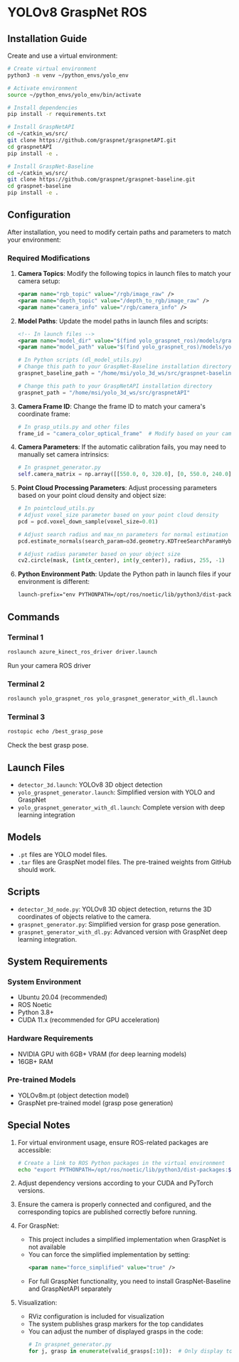 # YOLOv8 GraspNet ROS

## Installation Guide

Create and use a virtual environment:

```bash
# Create virtual environment
python3 -m venv ~/python_envs/yolo_env

# Activate environment
source ~/python_envs/yolo_env/bin/activate

# Install dependencies
pip install -r requirements.txt

# Install GraspNetAPI
cd ~/catkin_ws/src/
git clone https://github.com/graspnet/graspnetAPI.git
cd graspnetAPI
pip install -e .

# Install GraspNet-Baseline
cd ~/catkin_ws/src/
git clone https://github.com/graspnet/graspnet-baseline.git
cd graspnet-baseline
pip install -e .
```

## Configuration

After installation, you need to modify certain paths and parameters to match your environment:

### Required Modifications

1. **Camera Topics**: Modify the following topics in launch files to match your camera setup:
   ```xml
   <param name="rgb_topic" value="/rgb/image_raw" />
   <param name="depth_topic" value="/depth_to_rgb/image_raw" />
   <param name="camera_info" value="/rgb/camera_info" />
   ```

2. **Model Paths**: Update the model paths in launch files and scripts:
   ```xml
   <!-- In launch files -->
   <param name="model_dir" value="$(find yolo_graspnet_ros)/models/graspnet" />
   <param name="model_path" value="$(find yolo_graspnet_ros)/models/yolov8m.pt" />
   ```
   
   ```python
   # In Python scripts (dl_model_utils.py)
   # Change this path to your GraspNet-Baseline installation directory
   graspnet_baseline_path = "/home/msi/yolo_3d_ws/src/graspnet-baseline"
   
   # Change this path to your GraspNetAPI installation directory
   graspnet_path = "/home/msi/yolo_3d_ws/src/graspnetAPI"
   ```

3. **Camera Frame ID**: Change the frame ID to match your camera's coordinate frame:
   ```python
   # In grasp_utils.py and other files
   frame_id = "camera_color_optical_frame"  # Modify based on your camera setup
   ```

4. **Camera Parameters**: If the automatic calibration fails, you may need to manually set camera intrinsics:
   ```python
   # In graspnet_generator.py
   self.camera_matrix = np.array([[550.0, 0, 320.0], [0, 550.0, 240.0], [0, 0, 1]])
   ```

5. **Point Cloud Processing Parameters**: Adjust processing parameters based on your point cloud density and object size:
   ```python
   # In pointcloud_utils.py
   # Adjust voxel_size parameter based on your point cloud density
   pcd = pcd.voxel_down_sample(voxel_size=0.01)
   
   # Adjust search radius and max_nn parameters for normal estimation
   pcd.estimate_normals(search_param=o3d.geometry.KDTreeSearchParamHybrid(radius=0.01, max_nn=30))
   
   # Adjust radius parameter based on your object size
   cv2.circle(mask, (int(x_center), int(y_center)), radius, 255, -1)
   ```

6. **Python Environment Path**: Update the Python path in launch files if your environment is different:
   ```xml
   launch-prefix="env PYTHONPATH=/opt/ros/noetic/lib/python3/dist-packages:$(env PYTHONPATH) $(env HOME)/python_envs/yolo_env/bin/python3"
   ```

## Commands

### Terminal 1
```sh
roslaunch azure_kinect_ros_driver driver.launch
```

Run your camera ROS driver

### Terminal 2
```sh
roslaunch yolo_graspnet_ros yolo_graspnet_generator_with_dl.launch
```

### Terminal 3
```sh
rostopic echo /best_grasp_pose
```
Check the best grasp pose.

## Launch Files

- `detector_3d.launch`: YOLOv8 3D object detection
- `yolo_graspnet_generator.launch`: Simplified version with YOLO and GraspNet
- `yolo_graspnet_generator_with_dl.launch`: Complete version with deep learning integration

## Models

- `.pt` files are YOLO model files.
- `.tar` files are GraspNet model files. The pre-trained weights from GitHub should work.

## Scripts

- `detector_3d_node.py`: YOLOv8 3D object detection, returns the 3D coordinates of objects relative to the camera.
- `graspnet_generator.py`: Simplified version for grasp pose generation.
- `graspnet_generator_with_dl.py`: Advanced version with GraspNet deep learning integration.

## System Requirements

### System Environment
- Ubuntu 20.04 (recommended)
- ROS Noetic
- Python 3.8+
- CUDA 11.x (recommended for GPU acceleration)

### Hardware Requirements
- NVIDIA GPU with 6GB+ VRAM (for deep learning models)
- 16GB+ RAM

### Pre-trained Models
- YOLOv8m.pt (object detection model)
- GraspNet pre-trained model (grasp pose generation)

## Special Notes

1. For virtual environment usage, ensure ROS-related packages are accessible:
   ```bash
   # Create a link to ROS Python packages in the virtual environment
   echo "export PYTHONPATH=/opt/ros/noetic/lib/python3/dist-packages:$PYTHONPATH" >> ~/python_envs/yolo_env/bin/activate
   ```

2. Adjust dependency versions according to your CUDA and PyTorch versions.

3. Ensure the camera is properly connected and configured, and the corresponding topics are published correctly before running.

4. For GraspNet:
   - This project includes a simplified implementation when GraspNet is not available
   - You can force the simplified implementation by setting:
     ```xml
     <param name="force_simplified" value="true" />
     ```
   - For full GraspNet functionality, you need to install GraspNet-Baseline and GraspNetAPI separately

5. Visualization:
   - RViz configuration is included for visualization
   - The system publishes grasp markers for the top candidates
   - You can adjust the number of displayed grasps in the code:
     ```python
     # In graspnet_generator.py
     for j, grasp in enumerate(valid_grasps[:10]):  # Only display top 10
     ```